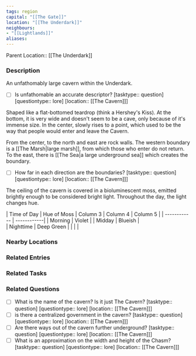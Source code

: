 ```yaml
---
tags: region
capital: "[[The Gate]]"
location: "[[The Underdark]]"
neighbours:
- "[[Lightlands]]"
aliases:
---
```


Parent Location:: [[The Underdark]]

### Description

An unfathomably large cavern within the Underdark. 
- [ ] Is unfathomable an accurate descriptor? [tasktype:: question] [questiontype:: lore] [location:: [[The Cavern]]] 

Shaped like a flat-bottomed teardrop (think a Hershey's Kiss). At the bottom, it is very wide and doesn't seem to be a cave, only because of it's immense size. In the center, slowly rises to a point, which used to be the way that people would enter and leave the Cavern.

From the center, to the north and east are rock walls. The western boundary is a [[The Marsh|large marsh]], from which those who enter do not return. To the east, there is [[The Sea|a large underground sea]] which creates the boundary.
- [ ] How far in each direction are the boundaries? [tasktype:: question] [questiontype:: lore] [location:: [[The Cavern]]]


The ceiling of the cavern is covered in a bioluminescent moss, emitted brightly enough to be considered bright light. Throughout the day, the light changes hue.

| Time of Day  | Hue of Moss | Column 3   | Column 4   | Column 5   |
| ------------ | ------------|
| Morning      | Violet      | 
| Midday       | Blueish     |  
| Nighttime    | Deep Green  | 
|  |  |


### Nearby Locations


### Related Entries


### Related Tasks


### Related Questions

- [ ] What is the name of the cavern? Is it just The Cavern? [tasktype:: question] [questiontype:: lore] [location:: [[The Cavern]]] 
- [ ] is there a centralized government in the cavern? [tasktype:: question] [questiontype:: lore] [location:: [[The Cavern]]] 
- [ ] Are there ways out of the cavern further underground? [tasktype:: question] [questiontype:: lore] [location:: [[The Cavern]]] 
- [ ] What is an approximation on the width and height of the Chasm? [tasktype:: question] [questiontype:: lore] [location:: [[The Cavern]]] 
